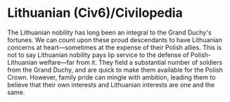# Lithuanian (Civ6)/Civilopedia

The Lithuanian nobility has long been an integral to the Grand Duchy's fortunes. We can count upon these proud descendants to have Lithuanian concerns at heart—sometimes at the expense of their Polish allies.
This is not to say Lithuanian nobility pays lip service to the defense of Polish-Lithuanian welfare—far from it. They field a substantial number of soldiers from the Grand Duchy, and are quick to make them available for the Polish Crown. However, family pride can mingle with ambition, leading them to believe that their own interests and Lithuanian interests are one and the same.
